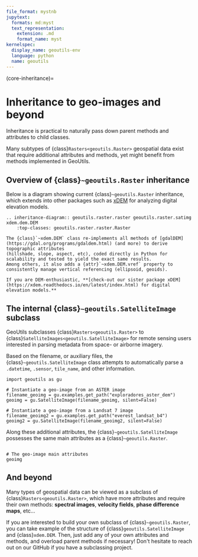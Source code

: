```yaml
---
file_format: mystnb
jupytext:
  formats: md:myst
  text_representation:
    extension: .md
    format_name: myst
kernelspec:
  display_name: geoutils-env
  language: python
  name: geoutils
---
```

(core-inheritance)=
# Inheritance to geo-images and beyond

Inheritance is practical to naturally pass down parent methods and attributes to child classes.

Many subtypes of {class}`Rasters<geoutils.Raster>` geospatial data exist that require additional attributes and methods, yet might benefit from methods
implemented in GeoUtils.

## Overview of {class}`~geoutils.Raster` inheritance


Below is a diagram showing current {class}`~geoutils.Raster` inheritance, which extends into other packages such as [xDEM](https://xdem.readthedocs.io/en/latest/index.html)
for analyzing digital elevation models.

```{eval-rst}
.. inheritance-diagram:: geoutils.raster.raster geoutils.raster.satimg xdem.dem.DEM
    :top-classes: geoutils.raster.raster.Raster
```

```{note}
The {class}`~xdem.DEM` class re-implements all methods of [gdalDEM](https://gdal.org/programs/gdaldem.html) (and more) to derive topographic attributes
(hillshade, slope, aspect, etc), coded directly in Python for scalability and tested to yield the exact same results.
Among others, it also adds a {attr}`~xdem.DEM.vref` property to consistently manage vertical referencing (ellipsoid, geoids).

If you are DEM-enthusiastic, **[check-out our sister package xDEM](https://xdem.readthedocs.io/en/latest/index.html) for digital elevation models.**
```

## The internal {class}`~geoutils.SatelliteImage` subclass

GeoUtils subclasses {class}`Rasters<geoutils.Raster>` to {class}`SatelliteImages<geoutils.SatelliteImage>` for remote sensing users interested in parsing
metadata from space- or airborne imagery.

Based on the filename, or auxiliary files, the {class}`~geoutils.SatelliteImage` class attempts to automatically parse a `.datetime`, `.sensor`, `tile_name`,
and other information.

```{code-cell} ipython3
import geoutils as gu

# Instantiate a geo-image from an ASTER image
filename_geoimg = gu.examples.get_path("exploradores_aster_dem")
geoimg = gu.SatelliteImage(filename_geoimg, silent=False)
```

```{code-cell} ipython3
# Instantiate a geo-image from a Landsat 7 image
filename_geoimg2 = gu.examples.get_path("everest_landsat_b4")
geoimg2 = gu.SatelliteImage(filename_geoimg2, silent=False)
```

Along these additional attributes, the {class}`~geoutils.SatelliteImage` possesses the same main attributes as a {class}`~geoutils.Raster`.

```{code-cell} ipython3

# The geo-image main attributes
geoimg
```

## And beyond

Many types of geospatial data can be viewed as a subclass of {class}`Rasters<geoutils.Raster>`, which have more attributes and require their own methods:
**spectral images**, **velocity fields**, **phase difference maps**, etc...

If you are interested to build your own subclass of {class}`~geoutils.Raster`, you can take example of the structure of {class}`geoutils.SatelliteImage` and
{class}`xdem.DEM`. Then, just add any of your own attributes and methods, and overload parent methods if necessary! Don't hesitate to reach out on our
GitHub if you have a subclassing project.
